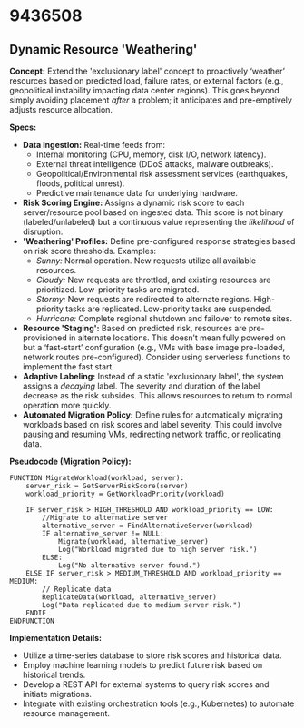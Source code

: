 # 9436508

## Dynamic Resource 'Weathering'

**Concept:** Extend the 'exclusionary label' concept to proactively ‘weather’ resources based on predicted load, failure rates, or external factors (e.g., geopolitical instability impacting data center regions). This goes beyond simply avoiding placement *after* a problem; it anticipates and pre-emptively adjusts resource allocation.

**Specs:**

*   **Data Ingestion:** Real-time feeds from:
    *   Internal monitoring (CPU, memory, disk I/O, network latency).
    *   External threat intelligence (DDoS attacks, malware outbreaks).
    *   Geopolitical/Environmental risk assessment services (earthquakes, floods, political unrest).
    *   Predictive maintenance data for underlying hardware.
*   **Risk Scoring Engine:** Assigns a dynamic risk score to each server/resource pool based on ingested data.  This score is not binary (labeled/unlabeled) but a continuous value representing the *likelihood* of disruption.
*   **'Weathering' Profiles:** Define pre-configured response strategies based on risk score thresholds.  Examples:
    *   *Sunny:*  Normal operation.  New requests utilize all available resources.
    *   *Cloudy:*  New requests are throttled, and existing resources are prioritized.  Low-priority tasks are migrated.
    *   *Stormy:* New requests are redirected to alternate regions. High-priority tasks are replicated.  Low-priority tasks are suspended.
    *   *Hurricane:* Complete regional shutdown and failover to remote sites.
*   **Resource 'Staging':**  Based on predicted risk, resources are pre-provisioned in alternate locations. This doesn’t mean fully powered on but a ‘fast-start’ configuration (e.g., VMs with base image pre-loaded, network routes pre-configured).  Consider using serverless functions to implement the fast start.
*   **Adaptive Labeling:**  Instead of a static 'exclusionary label', the system assigns a *decaying* label.  The severity and duration of the label decrease as the risk subsides.  This allows resources to return to normal operation more quickly.
*   **Automated Migration Policy:** Define rules for automatically migrating workloads based on risk scores and label severity. This could involve pausing and resuming VMs, redirecting network traffic, or replicating data.

**Pseudocode (Migration Policy):**

```
FUNCTION MigrateWorkload(workload, server):
    server_risk = GetServerRiskScore(server)
    workload_priority = GetWorkloadPriority(workload)

    IF server_risk > HIGH_THRESHOLD AND workload_priority == LOW:
        //Migrate to alternative server
        alternative_server = FindAlternativeServer(workload)
        IF alternative_server != NULL:
            Migrate(workload, alternative_server)
            Log("Workload migrated due to high server risk.")
        ELSE:
            Log("No alternative server found.")
    ELSE IF server_risk > MEDIUM_THRESHOLD AND workload_priority == MEDIUM:
        // Replicate data
        ReplicateData(workload, alternative_server)
        Log("Data replicated due to medium server risk.")
    ENDIF
ENDFUNCTION
```

**Implementation Details:**

*   Utilize a time-series database to store risk scores and historical data.
*   Employ machine learning models to predict future risk based on historical trends.
*   Develop a REST API for external systems to query risk scores and initiate migrations.
*   Integrate with existing orchestration tools (e.g., Kubernetes) to automate resource management.
